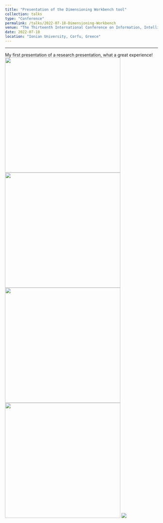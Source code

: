 ```yaml
---
title: "Presentation of the Dimensioning Workbench tool"
collection: talks
type: "Conference"
permalink: /talks/2022-07-18-Dimensioning-Workbench
venue: "The Thirteenth International Conference on Information, Intelligence, Systems and Applications"
date: 2022-07-18
location: "Ionian University, Corfu, Greece"
---
```

<hr>
My first presentation of a research presentation, what a great experience!


<img style="width:380px" src="https://adreaskar.github.io/images/iisa_1.jpg"/>
<img style="width:380px" src="https://adreaskar.github.io/images/iisa_2.jpg"/>

<img style="width:380px" src="https://adreaskar.github.io/images/iisa_3.jpg"/>
<img style="width:380px" src="https://adreaskar.github.io/images/iisa_4.jpg"/>

<img src="https://adreaskar.github.io/images/iisa_5.jpg"/>
